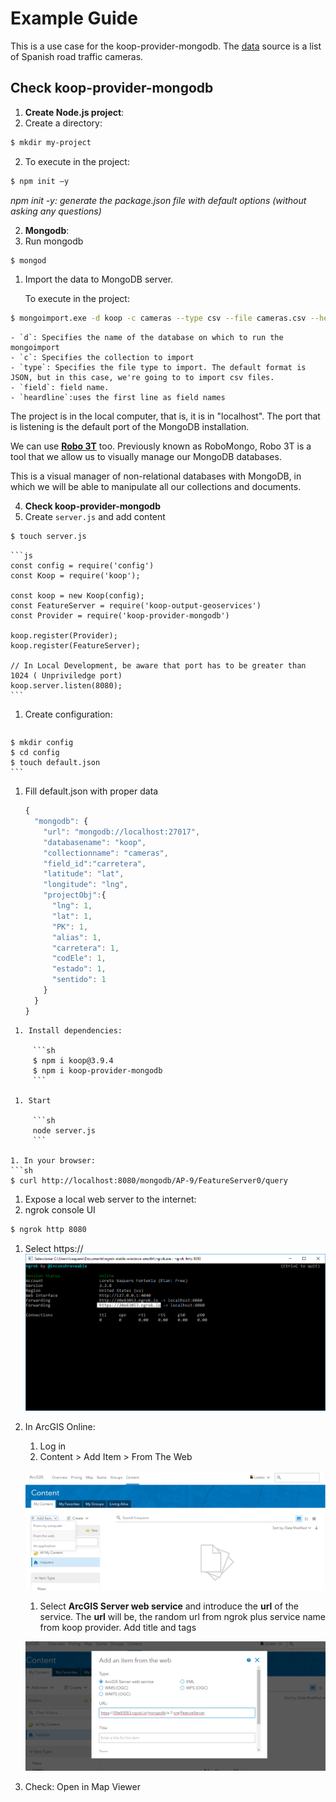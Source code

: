 # Example Guide

This is a use case for the koop-provider-mongodb.
The [data](data/cameras.csv) source is a list of Spanish road traffic cameras.

## Check koop-provider-mongodb

1. **Create Node.js project**:
 1. Create a directory:
 ```sh
 $ mkdir my-project
 ```
 2. To execute in the project:
 ```sh
 $ npm init –y
 ```
*npm init -y: generate the package.json file with default options (without asking any questions)*


2. **Mongodb**:
 1. Run mongodb
  ```sh
  $ mongod
  ```
  1. Import the data to MongoDB server.

     To execute in the project:
  ```sh
  $ mongoimport.exe -d koop -c cameras --type csv --file cameras.csv --headerline
  ```
    - `d`: Specifies the name of the database on which to run the   mongoimport
    - `c`: Specifies the collection to import
    - `type`: Specifies the file type to import. The default format is   JSON, but in this case, we're going to to import csv files.
    - `field`: field name.
    - `heardline`:uses the first line as field names

  The project is in the local computer, that is, it is in "localhost".
  The port that is listening is the default port of the MongoDB installation.

  We can use [**Robo 3T**](https://robomongo.org/download) too.
  Previously known as RoboMongo, Robo 3T is a tool that we allow us to visually manage our MongoDB databases.

  This is a visual manager of non-relational databases with MongoDB, in which we will be able to manipulate all our collections and documents.

4. **Check koop-provider-mongodb**
 1. Create `server.js` and add content
 ```sh
 $ touch server.js
 ```

    ```js
    const config = require('config')
    const Koop = require('koop');

    const koop = new Koop(config);
    const FeatureServer = require('koop-output-geoservices')
    const Provider = require('koop-provider-mongodb')

    koop.register(Provider);
    koop.register(FeatureServer);

    // In Local Development, be aware that port has to be greater than 1024 ( Unpriviledge port)
    koop.server.listen(8080);
    ```
  1. Create configuration:

     ```sh
    $ mkdir config
    $ cd config
    $ touch default.json
    ```
  1. Fill default.json with proper data

     ```js
     {
       "mongodb": {
         "url": "mongodb://localhost:27017",
         "databasename": "koop",
         "collectionname": "cameras",
         "field_id":"carretera",
         "latitude": "lat",
         "longitude": "lng",
         "projectObj":{
           "lng": 1,
           "lat": 1,
           "PK": 1,
           "alias": 1,
           "carretera": 1,
           "codEle": 1,
           "estado": 1,
           "sentido": 1
         }
       }
     }
 ```
  1. Install dependencies:

      ```sh
      $ npm i koop@3.9.4
      $ npm i koop-provider-mongodb
      ```

  1. Start

      ```sh
      node server.js
      ```

1. In your browser:
```sh
$ curl http://localhost:8080/mongodb/AP-9/FeatureServer0/query
```

1. Expose a local web server to the internet:
 1.  ngrok console UI
 ```sh
 $ ngrok http 8080
 ```

 1. Select https://
 ![ngrok](../images/ngrok.png)

1. In ArcGIS Online:
   1. Log in
   1. Content > Add Item > From The Web

    ![login_agol](../images/login_agol.png)

   1. Select **ArcGIS Server web service** and introduce the **url** of the service.
   The **url** will be, the random url from ngrok plus service name from koop provider.
   Add title and tags

    ![add_item](../images/add_item.png)

  1. Check: Open in Map Viewer
